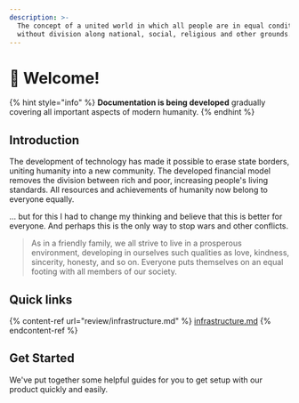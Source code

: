 ```yaml
---
description: >-
  The concept of a united world in which all people are in equal conditions,
  without division along national, social, religious and other grounds.
---
```


# 🌄 Welcome!

{% hint style="info" %}
**Documentation is being developed** gradually covering all important aspects of modern humanity.
{% endhint %}

## Introduction

The development of technology has made it possible to erase state borders, uniting humanity into a new community. The developed financial model removes the division between rich and poor, increasing people's living standards. All resources and achievements of humanity now belong to everyone equally.&#x20;

... but for this I had to change my thinking and believe that this is better for everyone. And perhaps this is the only way to stop wars and other conflicts.

> As in a friendly family, we all strive to live in a prosperous environment, developing in ourselves such qualities as love, kindness, sincerity, honesty, and so on. Everyone puts themselves on an equal footing with all members of our society.&#x20;



## Quick links

{% content-ref url="review/infrastructure.md" %}
[infrastructure.md](review/infrastructure.md)
{% endcontent-ref %}

## Get Started

We've put together some helpful guides for you to get setup with our product quickly and easily.
